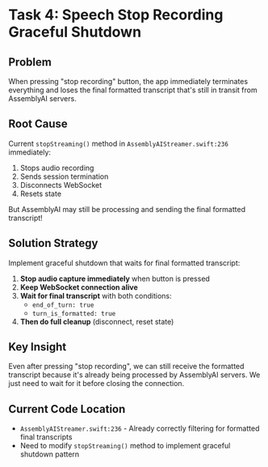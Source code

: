 # Task 4: Speech Stop Recording Graceful Shutdown

## Problem
When pressing "stop recording" button, the app immediately terminates everything and loses the final formatted transcript that's still in transit from AssemblyAI servers.

## Root Cause
Current `stopStreaming()` method in `AssemblyAIStreamer.swift:236` immediately:
1. Stops audio recording
2. Sends session termination  
3. Disconnects WebSocket
4. Resets state

But AssemblyAI may still be processing and sending the final formatted transcript!

## Solution Strategy
Implement graceful shutdown that waits for final formatted transcript:

1. **Stop audio capture immediately** when button is pressed
2. **Keep WebSocket connection alive** 
3. **Wait for final transcript** with both conditions:
   - `end_of_turn: true`
   - `turn_is_formatted: true`
4. **Then do full cleanup** (disconnect, reset state)

## Key Insight
Even after pressing "stop recording", we can still receive the formatted transcript because it's already being processed by AssemblyAI servers. We just need to wait for it before closing the connection.

## Current Code Location
- `AssemblyAIStreamer.swift:236` - Already correctly filtering for formatted final transcripts
- Need to modify `stopStreaming()` method to implement graceful shutdown pattern